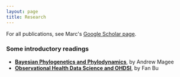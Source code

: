 ```yaml
---
layout: page
title: Research
---
```


For all publications, see Marc's [Google Scholar page](https://scholar.google.com/citations?hl=en&user=vF2UV4MAAAAJ).


### Some introductory readings

- [**Bayesian Phylogenetics and Phylodynamics**](https://suchard-group.github.io/bayesian-phylogenetics), by Andrew Magee
- [**Observational Health Data Science and OHDSI**](https://suchard-group.github.io/rwe-ohdsi), by Fan Bu

